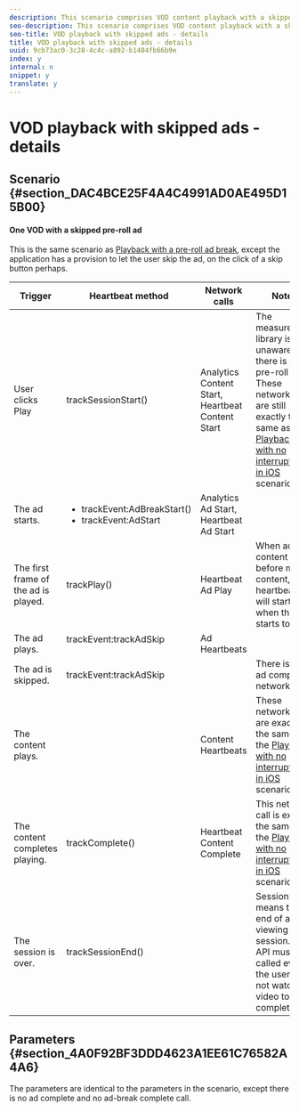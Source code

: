```yaml
---
description: This scenario comprises VOD content playback with a skipped ad.
seo-description: This scenario comprises VOD content playback with a skipped ad.
seo-title: VOD playback with skipped ads - details
title: VOD playback with skipped ads - details
uuid: 9cb73ac0-3c28-4c4c-a892-b1404fb66b9e
index: y
internal: n
snippet: y
translate: y
---
```


# VOD playback with skipped ads - details


## Scenario {#section_DAC4BCE25F4A4C4991AD0AE495D15B00}


#### One VOD with a skipped pre-roll ad
<table id="table_8308559859FA480C8263DFBBFC716ADB">  
 <desc>
  This is the same scenario as 
  <a href="../../../c_vhl_stand-implement/c_vhl_scenarios-top/r_vhl_scenarios_preroll-ad-comm-details-top/r_vhl_scenarios_mc-vod-pr-ad-breaks-top.md#reference_1F38D9E89E0849D19AAD9C45E9CC8F7D" format="dita" scope="local"> Playback with a pre-roll ad break</a>, except the application has a provision to let the user skip the ad, on the click of a skip button perhaps. 
 </desc> 
 <thead> 
  <tr> 
   <th colname="col1" class="entry"> Trigger </th> 
   <th colname="col2" class="entry"> Heartbeat method </th> 
   <th colname="col3" class="entry"> Network calls </th> 
   <th colname="col4" class="entry"> Notes </th> 
  </tr>
 </thead>
 <tbody> 
  <tr> 
   <td colname="col1">User clicks <span class="uicontrol"> Play</span> </td> 
   <td colname="col2"><span class="codeph"> trackSessionStart()</span> </td> 
   <td colname="col3"> Analytics Content Start, Heartbeat Content Start</td> 
   <td colname="col4">The measurement library is unaware that there is a pre-roll ad. These network calls are still exactly the same as <a href="../../../c_vhl_stand-implement/c_vhl_scenarios-top/r_vhl_scenarios_no-interup-comm-details-top/r_vhl_scenarios_mc-vod-40-no-interup-top.md#concept_DCD05D528AE642C686C07819C6C18316" format="dita" scope="local"> Playback with no interruptions in iOS</a> scenario. </td> 
  </tr> 
  <tr> 
   <td colname="col1"> The ad starts. </td> 
   <td colname="col2"> 
    <ul id="ul_6CFE71C5EBC34B7483B1D4E1A73F47E7"> 
     <li id="li_398694BCFA154E30B5986FE3B8694B0C"><span class="codeph"> trackEvent:AdBreakStart()</span> </li> 
     <li id="li_D3CE6F0159A44CA9A547CEBB61F06FB5"><span class="codeph"> trackEvent:AdStart</span> </li> 
    </ul> </td> 
   <td colname="col3"> Analytics Ad Start, Heartbeat Ad Start</td> 
   <td colname="col4"> </td> 
  </tr> 
  <tr> 
   <td colname="col1"> The first frame of the ad is played. </td> 
   <td colname="col2"><span class="codeph"> trackPlay()</span> </td> 
   <td colname="col3"> Heartbeat Ad Play </td> 
   <td colname="col4"> When ad content plays before main content, the heartbeats will start when the ad starts to play. </td> 
  </tr> 
  <tr> 
   <td colname="col1"> The ad plays. </td> 
   <td colname="col2"><span class="codeph"> trackEvent:trackAdSkip</span> <p> </p> </td> 
   <td colname="col3"> Ad Heartbeats </td> 
   <td colname="col4"> </td> 
  </tr> 
  <tr> 
   <td colname="col1"> The ad is skipped. </td> 
   <td colname="col2"><span class="codeph"> trackEvent:trackAdSkip</span> </td> 
   <td colname="col3"> </td> 
   <td colname="col4"> There is no ad complete network call. </td> 
  </tr> 
  <tr> 
   <td colname="col1"> The content plays. </td> 
   <td colname="col2"> </td> 
   <td colname="col3"> Content Heartbeats </td> 
   <td colname="col4">These network calls are exactly the same as the <a href="../../../c_vhl_stand-implement/c_vhl_scenarios-top/r_vhl_scenarios_no-interup-comm-details-top/r_vhl_scenarios_mc-vod-40-no-interup-top.md#concept_DCD05D528AE642C686C07819C6C18316" format="dita" scope="local"> Playback with no interruptions in iOS</a> scenario. </td> 
  </tr> 
  <tr> 
   <td colname="col1"> The content completes playing. </td> 
   <td colname="col2"><span class="codeph"> trackComplete()</span> </td> 
   <td colname="col3"> Heartbeat Content Complete</td> 
   <td colname="col4">This network call is exactly the same as the <a href="../../../c_vhl_stand-implement/c_vhl_scenarios-top/r_vhl_scenarios_no-interup-comm-details-top/r_vhl_scenarios_mc-vod-40-no-interup-top.md#concept_DCD05D528AE642C686C07819C6C18316" format="dita" scope="local"> Playback with no interruptions in iOS</a> scenario. </td> 
  </tr> 
  <tr> 
   <td colname="col1"> The session is over. </td> 
   <td colname="col2"><span class="codeph"> trackSessionEnd()</span> </td> 
   <td colname="col3"> </td> 
   <td colname="col4"><span class="codeph"> SessionEnd</span> means the end of a viewing session. This API must be called even if the user does not watch the video to completion. </td> 
  </tr> 
 </tbody> 
</table>


## Parameters {#section_4A0F92BF3DDD4623A1EE61C76582A4A6}

The parameters are identical to the parameters in the [](../../../c_vhl_stand-implement/c_vhl_scenarios-top/r_vhl_scenarios_preroll-ad-comm-details-top/r_vhl_scenarios_preroll-ad-comm-details-top.md) scenario, except there is no ad complete and no ad-break complete call. 
